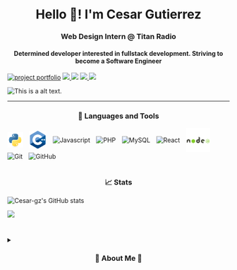 # <h1 align="center" dir="auto">Hello 👾! I'm Cesar Gutierrez </h1>

<h3 align="center" dir="auto">  Web Design Intern @ Titan Radio  </h3>

<h4 align="center" dir="auto"> Determined developer interested in fullstack development. Striving to become a Software Engineer </h4>

<p aligh="left">
    <a href="https://cesar-gz.github.io/project-portfolio/">
        <img alt="project portfolio" title="My Project Portfolio" 
        src="https://custom-icon-badges.demolab.com/badge/cesar--gz-Project%20Portfolio-lightblue?style=for-the-badge"
        /></a>
    <a href="https://www.linkedin.com/in/cesar-gutierrez-c/" rel="nofollow"> <img src="https://img.shields.io/badge/LinkedIn-0077B5?style=for-the-badge&logo=linkedin&logoColor=white"> 
    </a>
    <a href="https://titanradio.org/testingpage/" rel="nofollow"> <img src="https://img.shields.io/badge/Radio-0000CC?style=for-the-badge&logo=audacity&logoColor=white"></a>
        <a href="mailto:cesar7720g@gmail.com">
        <img src="https://img.shields.io/badge/Gmail-D14836?style=for-the-badge&logo=gmail&logoColor=white" style="max-width: 100%;">
    </a>
    <a><img src="https://vbr.wocr.tk/badge?page_id=cesar-gz&amp;style=for-the-badge&amp;logo=Github&amp;color=blueviolet" style="max-width: 100%;"></a>

![This is a alt text.](https://lh3.googleusercontent.com/VYFNTy2mR-M8_QoL5Gye6QZCahMpPcx_Y1khlT2mblrDNHecl9wqLNT5UnCHLTgmHzpxXU4R8bfSRX59jzAlHCSj6fzr371CmOpRedWvIhGR "Why hello there.")
    
---

### <h3 align="center"> 🧰 Languages and Tools </h3>

<img align="center" alt="Python" width="35px" style="padding-right:10px;" 
    src="https://raw.githubusercontent.com/devicons/devicon/master/icons/python/python-original.svg"/>
<img src="https://raw.githubusercontent.com/devicons/devicon/master/icons/cplusplus/cplusplus-original.svg"  align="center" width="40px" height="40px" style="max-width: 100%; padding-right:10px"/>
<img align="center" alt="Javascript" width="35px" style="padding-right:10px;" 
    src="https://cdn.jsdelivr.net/gh/devicons/devicon/icons/javascript/javascript-plain.svg"/>
<img align="center" alt="PHP" width="45px" style="padding-right:10px;" 
    src="https://cdn.jsdelivr.net/gh/devicons/devicon/icons/php/php-plain.svg"/>
<img align="center" alt="MySQL" width="50px" style="padding-right:10px;" 
    src="https://cdn.jsdelivr.net/gh/devicons/devicon/icons/mysql/mysql-plain-wordmark.svg"/>
<img align="center" alt="React" width="35px" style="padding-right:10px;" 
    src="https://cdn.jsdelivr.net/gh/devicons/devicon/icons/react/react-original.svg"/>
<img align="center" alt="Node.js" width="55px" style="padding-right:10px;" 
    src="https://raw.githubusercontent.com/devicons/devicon/master/icons/nodejs/nodejs-original-wordmark.svg"/>
<img align="center" alt="Git" width="40px" style="padding-right:10px;" 
    src="https://camo.githubusercontent.com/fbfcb9e3dc648adc93bef37c718db16c52f617ad055a26de6dc3c21865c3321d/68747470733a2f2f7777772e766563746f726c6f676f2e7a6f6e652f6c6f676f732f6769742d73636d2f6769742d73636d2d69636f6e2e737667"/>
<img align="center" alt="GitHub" width="35px" style="padding-right:10px;" 
    src="https://cdn.jsdelivr.net/gh/devicons/devicon/icons/github/github-original.svg"/>
<br />

#

### <h3 align="center"> 📈 Stats </h3>

![Cesar-gz's GitHub stats](https://github-readme-stats-sigma-five.vercel.app/api?username=cesar-gz&theme=algolia&show_icons=true&include_all_commits=true&hide=stars)

![](https://github-readme-stats.vercel.app/api/top-langs/?username=cesar-gz&theme=algolia&layout=compact)

#

<details>
    <summary><h3 align="center">👾 About Me 👾</h3></summary>
        With three years of studying, I have developed a great understanding of Web Applications, Databases, Software, and Programming. I have used technologies like React, MongoDB, MySQL, and PHP. I am always seeking to expand my knowledge and stay up-to-date on the latest trends and developments. I have taken Assembly, Compilers and Languages, Operating Systems, Intro to Software Engineering, Software Testing, Python, Databases & File Structures, Computer Security, Data Science, Calculus 2, and Linear Algebra. Now I'm taking Algorithm Engineering, Computer Communications, and Software Design. In my free time, I enjoy learning new frameworks or implementing new project ideas, and I believe that a healthy work-life balance is crucial for success and personal fulfillment. I am always open to new opportunities and challenges.

